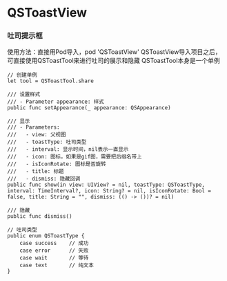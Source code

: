 # QSToastView
### 吐司提示框
使用方法：直接用Pod导入，pod 'QSToastView'
QSToastView导入项目之后，可直接使用QSToastTool来进行吐司的展示和隐藏
QSToastTool本身是一个单例
```
// 创建单例
let tool = QSToastTool.share
```
```
/// 设置样式
/// - Parameter appearance: 样式
public func setAppearance(_ appearance: QSAppearance)
```

```
/// 显示
/// - Parameters:
///   - view: 父视图
///   - toastType: 吐司类型
///   - interval: 显示时间，nil表示一直显示
///   - icon: 图标，如果是gif图，需要把后缀名带上
///   - isIconRotate: 图标是否旋转
///   - title: 标题
///   - dismiss: 隐藏回调
public func show(in view: UIView? = nil, toastType: QSToastType, interval: TimeInterval?, icon: String? = nil, isIconRotate: Bool = false, title: String = "", dismiss: (() -> ())? = nil)

/// 隐藏
public func dismiss()
```
```
// 吐司类型
public enum QSToastType {
    case success    // 成功
    case error      // 失败
    case wait       // 等待
    case text       // 纯文本
}
```
